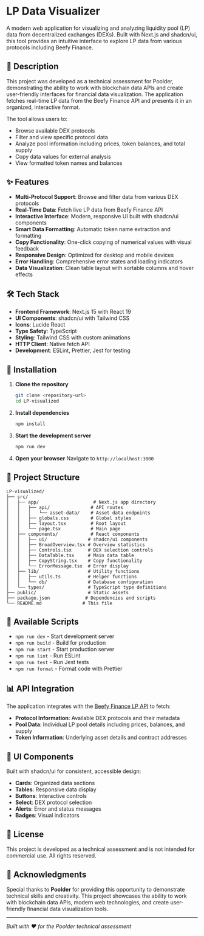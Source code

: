 # LP Data Visualizer

A modern web application for visualizing and analyzing liquidity pool (LP) data from decentralized exchanges (DEXs). Built with Next.js and shadcn/ui, this tool provides an intuitive interface to explore LP data from various protocols including Beefy Finance.

## 📖 Description

This project was developed as a technical assessment for Poolder, demonstrating the ability to work with blockchain data APIs and create user-friendly interfaces for financial data visualization. The application fetches real-time LP data from the Beefy Finance API and presents it in an organized, interactive format.

The tool allows users to:

- Browse available DEX protocols
- Filter and view specific protocol data
- Analyze pool information including prices, token balances, and total supply
- Copy data values for external analysis
- View formatted token names and balances

## ✨ Features

- **Multi-Protocol Support**: Browse and filter data from various DEX protocols
- **Real-Time Data**: Fetch live LP data from Beefy Finance API
- **Interactive Interface**: Modern, responsive UI built with shadcn/ui components
- **Smart Data Formatting**: Automatic token name extraction and formatting
- **Copy Functionality**: One-click copying of numerical values with visual feedback
- **Responsive Design**: Optimized for desktop and mobile devices
- **Error Handling**: Comprehensive error states and loading indicators
- **Data Visualization**: Clean table layout with sortable columns and hover effects

## 🛠️ Tech Stack

- **Frontend Framework**: Next.js 15 with React 19
- **UI Components**: shadcn/ui with Tailwind CSS
- **Icons**: Lucide React
- **Type Safety**: TypeScript
- **Styling**: Tailwind CSS with custom animations
- **HTTP Client**: Native fetch API
- **Development**: ESLint, Prettier, Jest for testing

## 🚀 Installation

1. **Clone the repository**

   ```bash
   git clone <repository-url>
   cd LP-visualized
   ```

2. **Install dependencies**

   ```bash
   npm install
   ```

3. **Start the development server**

   ```bash
   npm run dev
   ```

4. **Open your browser**
   Navigate to `http://localhost:3000`

## 📁 Project Structure

```
LP-visualized/
├── src/
│   ├── app/                    # Next.js app directory
│   │   ├── api/               # API routes
│   │   │   └── asset-data/    # Asset data endpoints
│   │   ├── globals.css        # Global styles
│   │   ├── layout.tsx         # Root layout
│   │   └── page.tsx           # Main page
│   ├── components/            # React components
│   │   ├── ui/               # shadcn/ui components
│   │   ├── BroadOverview.tsx # Overview statistics
│   │   ├── Controls.tsx      # DEX selection controls
│   │   ├── DataTable.tsx     # Main data table
│   │   ├── CopyString.tsx    # Copy functionality
│   │   └── ErrorMessage.tsx  # Error display
│   ├── lib/                  # Utility functions
│   │   ├── utils.ts          # Helper functions
│   │   └── db/               # Database configuration
│   └── types/                # TypeScript type definitions
├── public/                   # Static assets
├── package.json             # Dependencies and scripts
└── README.md               # This file
```

## 🔧 Available Scripts

- `npm run dev` - Start development server
- `npm run build` - Build for production
- `npm run start` - Start production server
- `npm run lint` - Run ESLint
- `npm run test` - Run Jest tests
- `npm run format` - Format code with Prettier

## 📊 API Integration

The application integrates with the [Beefy Finance LP API](https://api.beefy.finance/lps/breakdown) to fetch:

- **Protocol Information**: Available DEX protocols and their metadata
- **Pool Data**: Individual LP pool details including prices, balances, and supply
- **Token Information**: Underlying asset details and contract addresses

## 🎨 UI Components

Built with shadcn/ui for consistent, accessible design:

- **Cards**: Organized data sections
- **Tables**: Responsive data display
- **Buttons**: Interactive controls
- **Select**: DEX protocol selection
- **Alerts**: Error and status messages
- **Badges**: Visual indicators

## 📝 License

This project is developed as a technical assessment and is not intended for commercial use. All rights reserved.

## 🙏 Acknowledgments

Special thanks to **Poolder** for providing this opportunity to demonstrate technical skills and creativity. This project showcases the ability to work with blockchain data APIs, modern web technologies, and create user-friendly financial data visualization tools.

---

_Built with ❤️ for the Poolder technical assessment_
